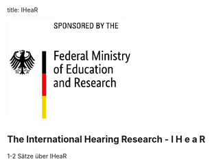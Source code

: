 title: IHeaR


![bmbflogo](bmbfenglisch.png)



## The International Hearing Research - I H e a R 

1-2 Sätze über IHeaR 


